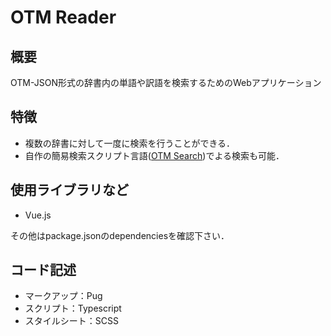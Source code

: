 # OTM Reader
## 概要
OTM-JSON形式の辞書内の単語や訳語を検索するためのWebアプリケーション

## 特徴
* 複数の辞書に対して一度に検索を行うことができる．
* 自作の簡易検索スクリプト言語([OTM Search](https://github.com/Nobuyuki-Tokuchi/otmsearch))でよる検索も可能．

## 使用ライブラリなど
* Vue.js

その他はpackage.jsonのdependenciesを確認下さい．

## コード記述
* マークアップ：Pug
* スクリプト：Typescript
* スタイルシート：SCSS

